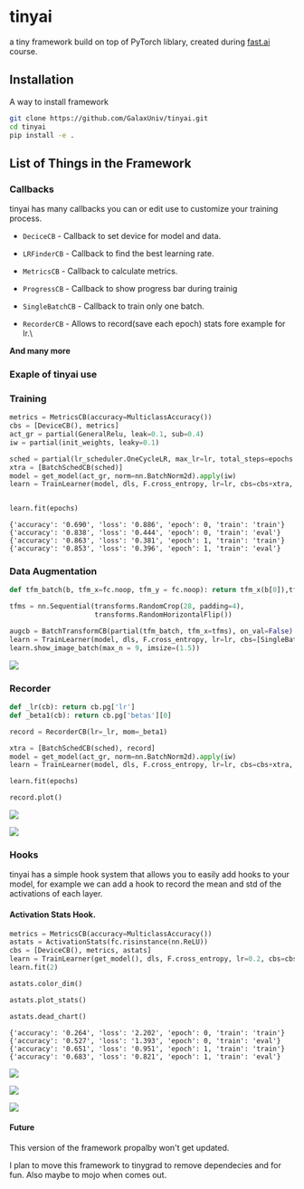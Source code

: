 # tinyai

a tiny framework build on top of PyTorch liblary, created during [fast.ai](https://course.fast.ai/) course.


## Installation
A way to install framework

```bash
git clone https://github.com/GalaxUniv/tinyai.git
cd tinyai
pip install -e .
```
## List of Things in the Framework

### Callbacks

tinyai has many callbacks you can or edit use to customize your training process.

- `DeciceCB` - Callback to set device for model and data.

- `LRFinderCB` - Callback to find the best learning rate.

- `MetricsCB` - Callback to calculate metrics.

- `ProgressCB` - Callback to show progress bar during trainig

- `SingleBatchCB` - Callback to train only one batch.

- `RecorderCB` - Allows to record(save each epoch) stats fore example for lr.\

__And many more__

### Exaple of tinyai use

### Training

``` python
metrics = MetricsCB(accuracy=MulticlassAccuracy())
cbs = [DeviceCB(), metrics]
act_gr = partial(GeneralRelu, leak=0.1, sub=0.4)
iw = partial(init_weights, leaky=0.1)

sched = partial(lr_scheduler.OneCycleLR, max_lr=lr, total_steps=epochs * len(dls.train))
xtra = [BatchSchedCB(sched)]
model = get_model(act_gr, norm=nn.BatchNorm2d).apply(iw)
learn = TrainLearner(model, dls, F.cross_entropy, lr=lr, cbs=cbs+xtra, opt_func=optim.AdamW)


learn.fit(epochs)
```

    {'accuracy': '0.690', 'loss': '0.886', 'epoch': 0, 'train': 'train'}
    {'accuracy': '0.838', 'loss': '0.444', 'epoch': 0, 'train': 'eval'}
    {'accuracy': '0.863', 'loss': '0.381', 'epoch': 1, 'train': 'train'}
    {'accuracy': '0.853', 'loss': '0.396', 'epoch': 1, 'train': 'eval'}

### Data Augmentation

``` python
def tfm_batch(b, tfm_x=fc.noop, tfm_y = fc.noop): return tfm_x(b[0]),tfm_y(b[1])

tfms = nn.Sequential(transforms.RandomCrop(28, padding=4),
                     transforms.RandomHorizontalFlip())

augcb = BatchTransformCB(partial(tfm_batch, tfm_x=tfms), on_val=False)
learn = TrainLearner(model, dls, F.cross_entropy, lr=lr, cbs=[SingleBatchCB(), augcb])
learn.show_image_batch(max_n = 9, imsize=(1.5))
```

![](index_files/figure-commonmark/cell-5-output-1.png)

### Recorder

``` python
def _lr(cb): return cb.pg['lr']
def _beta1(cb): return cb.pg['betas'][0]

record = RecorderCB(lr=_lr, mom=_beta1)

xtra = [BatchSchedCB(sched), record]
model = get_model(act_gr, norm=nn.BatchNorm2d).apply(iw)
learn = TrainLearner(model, dls, F.cross_entropy, lr=lr, cbs=cbs+xtra, opt_func=optim.AdamW)

learn.fit(epochs)

record.plot()
```

![](index_files/figure-commonmark/cell-7-output-1.png)

![](index_files/figure-commonmark/cell-7-output-2.png)

### Hooks

tinyai has a simple hook system that allows you to easily add hooks to
your model, for example we can add a hook to record the mean and std of
the activations of each layer.

#### Activation Stats Hook.

``` python
metrics = MetricsCB(accuracy=MulticlassAccuracy())
astats = ActivationStats(fc.risinstance(nn.ReLU))
cbs = [DeviceCB(), metrics, astats]
learn = TrainLearner(get_model(), dls, F.cross_entropy, lr=0.2, cbs=cbs)
learn.fit(2)

astats.color_dim()

astats.plot_stats()

astats.dead_chart()
```

    {'accuracy': '0.264', 'loss': '2.202', 'epoch': 0, 'train': 'train'}
    {'accuracy': '0.527', 'loss': '1.393', 'epoch': 0, 'train': 'eval'}
    {'accuracy': '0.651', 'loss': '0.951', 'epoch': 1, 'train': 'train'}
    {'accuracy': '0.683', 'loss': '0.821', 'epoch': 1, 'train': 'eval'}

![](index_files/figure-commonmark/cell-9-output-2.png)

![](index_files/figure-commonmark/cell-9-output-3.png)

![](index_files/figure-commonmark/cell-9-output-4.png)

#### Future

This version of the framework propalby won't get updated.

I plan to move this framework to tinygrad to remove dependecies and for fun.
Also maybe to mojo when comes out.
